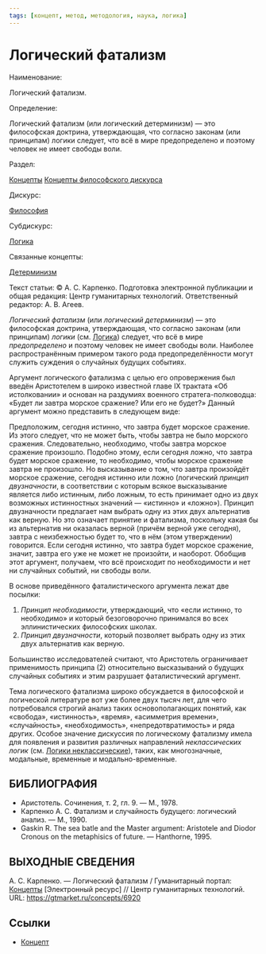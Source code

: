 ```yaml
---
tags: [концепт, метод, методология, наука, логика]
---
```

# Логический фатализм

Наименование:

Логический фатализм.

Определение:

Логический фатализм (или логический детерминизм) — это философская доктрина, утверждающая, что согласно законам (или принципам) логики следует, что всё в мире предопределено и поэтому человек не имеет свободы воли.

Раздел:

[Концепты](https://gtmarket.ru/concepts/)  [Концепты философского дискурса](https://gtmarket.ru/concepts/philosophical-concepts)

Дискурс:

[Философия](https://gtmarket.ru/concepts/6862)

Субдискурс:

[Логика](https://gtmarket.ru/concepts/6892)

Связанные концепты:

[Детерминизм](https://gtmarket.ru/concepts/7319)

Текст статьи: © А. С. Карпенко. Подготовка электронной публикации и общая редакция: Центр гуманитарных технологий. Ответственный редактор: А. В. Агеев.

_Логический фатализм_ (или _логический детерминизм_) — это философская доктрина, утверждающая, что согласно законам (или принципам) _логики_ (см. [Логика](https://gtmarket.ru/concepts/6892)) следует, что всё в мире _предопределено_ и поэтому человек не имеет свободы воли. Наиболее распространённым примером такого рода предопределённости могут служить суждения о случайных будущих событиях.

Аргумент логического фатализма с целью его опровержения был введён Аристотелем в широко известной главе IX трактата «Об истолковании» и основан на раздумиях военного стратега-полководца: «Будет ли завтра морское сражение? Или его не будет?» Данный аргумент можно представить в следующем виде:

Предположим, сегодня истинно, что завтра будет морское сражение. Из этого следует, что не может быть, чтобы завтра не было морского сражения. Следовательно, необходимо, чтобы завтра морское сражение произошло. Подобно этому, если сегодня ложно, что завтра будет морское сражение, то необходимо, чтобы морское сражение завтра не произошло. Но высказывание о том, что завтра произойдёт морское сражение, сегодня истинно или ложно (логический _принцип двузначности_, в соответствии с которым всякое высказывание является либо истинным, либо ложным, то есть принимает одно из двух возможных истинностных значений — «истинно» и «ложно»). Принцип двузначности предлагает нам выбрать одну из этих двух альтернатив как верную. Но это означает принятие и фатализма, поскольку какая бы из альтернатив ни оказалась верной (причём верной уже сегодня), завтра с неизбежностью будет то, что в нём (этом утверждении) говорится. Если сегодня истинно, что завтра будет морское сражение, значит, завтра его уже не может не произойти, и наоборот. Обобщив этот аргумент, получаем, что всё происходит по необходимости и нет ни случайных событий, ни свободы воли.

В основе приведённого фаталистического аргумента лежат две посылки:

1. _Принцип необходимости_, утверждающий, что «если истинно, то необходимо» и который безоговорочно принимался во всех эллинистических философских школах.
2. _Принцип двузначности_, который позволяет выбрать одну из этих двух альтернатив как верную.

Большинство исследователей считают, что Аристотель ограничивает применимость принципа (2) относительно высказываний о будущих случайных событиях и этим разрушает фаталистический аргумент.

Тема логического фатализма широко обсуждается в философской и логической литературе вот уже более двух тысяч лет, для чего потребовался строгий анализ таких основополагающих понятий, как «свобода», «истинность», «время», «асимметрия времени», «случайность», «необходимость», «непредотвратимость» и ряда других. Особое значение дискуссия по логическому фатализму имела для появления и развития различных направлений _неклассических логик_ (см. [Логики неклассические](https://gtmarket.ru/concepts/6903)), таких, как многозначные, модальные, временные и модально-временные.

## БИБЛИОГРАФИЯ

- Аристотель. Сочинения, т. 2, гл. 9. — М., 1978.
- Карпенко A. С. Фатализм и случайность будущего: логический анализ. — М., 1990.
- Gaskin R. The sea batle and the Master argument: Aristotele and Diodor Cronous on the metaphisics of future. — Hanthorne, 1995.

## ВЫХОДНЫЕ СВЕДЕНИЯ

А. С. Карпенко. — Логический фатализм / Гуманитарный портал: [Концепты](https://gtmarket.ru/concepts/) [Электронный ресурс] // Центр гуманитарных технологий. URL: <https://gtmarket.ru/concepts/6920>

## Ссылки

- [Концепт](Концепт.md)
